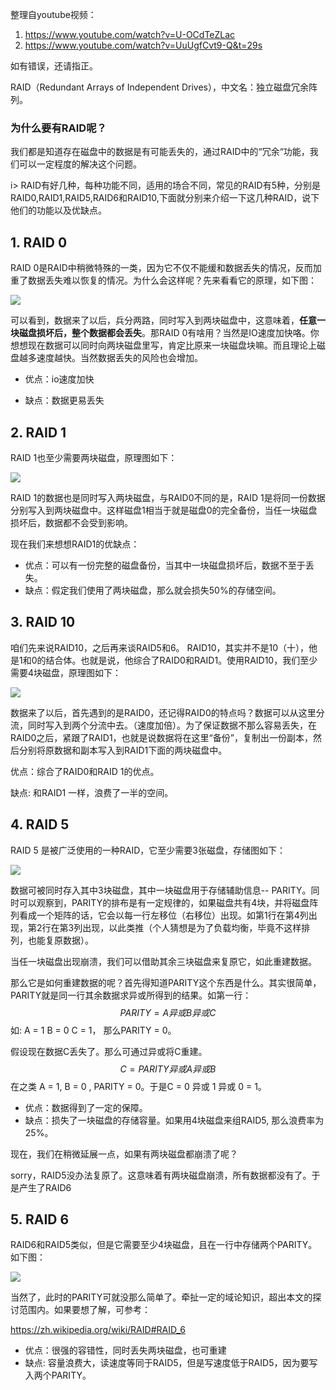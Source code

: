 整理自youtube视频：

1. https://www.youtube.com/watch?v=U-OCdTeZLac
2. https://www.youtube.com/watch?v=UuUgfCvt9-Q&t=29s

如有错误，还请指正。

RAID（Redundant Arrays of Independent Drives），中文名：独立磁盘冗余阵列。
<!-- more -->
### 为什么要有RAID呢？

我们都是知道存在磁盘中的数据是有可能丢失的，通过RAID中的“冗余“功能，我们可以一定程度的解决这个问题。

i> RAID有好几种，每种功能不同，适用的场合不同，常见的RAID有5种，分别是RAID0,RAID1,RAID5,RAID6和RAID10,下面就分别来介绍一下这几种RAID，说下他们的功能以及优缺点。

## 1. RAID 0

RAID 0是RAID中稍微特殊的一类，因为它不仅不能缓和数据丢失的情况，反而加重了数据丢失难以恢复的情况。为什么会这样呢？先来看看它的原理，如下图：

![](https://ae01.alicdn.com/kf/He0ee05d95b9e4d659f3a46fda3660525l.jpg)

可以看到，数据来了以后，兵分两路，同时写入到两块磁盘中，这意味着，**任意一块磁盘损坏后，整个数据都会丢失**。那RAID 0有啥用？当然是IO速度加快咯。你想想现在数据可以同时向两块磁盘里写，肯定比原来一块磁盘块嘛。而且理论上磁盘越多速度越快。当然数据丢失的风险也会增加。

- 优点：io速度加快

- 缺点：数据更易丢失

## 2. RAID 1

RAID 1也至少需要两块磁盘，原理图如下：

![](https://ae01.alicdn.com/kf/Hb416c7e77b8e41bf93b5a8a5e7337606p.jpg)

RAID 1的数据也是同时写入两块磁盘，与RAID0不同的是，RAID 1是将同一份数据分别写入到两块磁盘中。这样磁盘1相当于就是磁盘0的完全备份，当任一块磁盘损坏后，数据都不会受到影响。

现在我们来想想RAID1的优缺点：

- 优点：可以有一份完整的磁盘备份，当其中一块磁盘损坏后，数据不至于丢失。
- 缺点：假定我们使用了两块磁盘，那么就会损失50%的存储空间。

## 3. RAID 10

咱们先来说RAID10，之后再来谈RAID5和6。 RAID10，其实并不是10（十），他是1和0的结合体。也就是说，他综合了RAID0和RAID1。使用RAID10，我们至少需要4块磁盘，原理图如下：

![](https://ae01.alicdn.com/kf/H089e91c047ce4e8a9d1dc911b2a75eabt.jpg)

数据来了以后，首先遇到的是RAID0，还记得RAID0的特点吗？数据可以从这里分流，同时写入到两个分流中去。（速度加倍）。为了保证数据不那么容易丢失，在RAID0之后，紧跟了RAID1，也就是说数据将在这里“备份”，复制出一份副本，然后分别将原数据和副本写入到RAID1下面的两块磁盘中。

优点：综合了RAID0和RAID 1的优点。

缺点: 和RAID1 一样，浪费了一半的空间。

## 4. RAID 5

RAID 5 是被广泛使用的一种RAID，它至少需要3张磁盘，存储图如下：

![](https://ae01.alicdn.com/kf/Hc8771685928f4d9d8af3b66dfc109f1bp.jpg)

数据可被同时存入其中3块磁盘，其中一块磁盘用于存储辅助信息-- PARITY。同时可以观察到，PARITY的排布是有一定规律的，如果磁盘共有4块，并将磁盘阵列看成一个矩阵的话，它会以每一行左移位（右移位）出现。如第1行在第4列出现，第2行在第3列出现，以此类推（个人猜想是为了负载均衡，毕竟不这样排列，也能复原数据）。

当任一块磁盘出现崩溃，我们可以借助其余三块磁盘来复原它，如此重建数据。

那么它是如何重建数据的呢？首先得知道PARITY这个东西是什么。其实很简单，PARITY就是同一行其余数据求异或所得到的结果。如第一行：
$$
PARITY = A 异或 B 异或 C
$$
如: A = 1 B = 0 C = 1， 那么PARITY = 0。

假设现在数据C丢失了。那么可通过异或将C重建。
$$
C = PARITY 异或 A 异或 B
$$
在之类 A = 1, B = 0 , PARITY = 0。于是C = 0 异或 1 异或 0 = 1。

- 优点：数据得到了一定的保障。
- 缺点：损失了一块磁盘的存储容量。如果用4块磁盘来组RAID5, 那么浪费率为25%。

现在，我们在稍微延展一点，如果有两块磁盘都崩溃了呢？

sorry，RAID5没办法复原了。这意味着有两块磁盘崩溃，所有数据都没有了。于是产生了RAID6

## 5. RAID 6

RAID6和RAID5类似，但是它需要至少4块磁盘，且在一行中存储两个PARITY。如下图：

![](https://ae01.alicdn.com/kf/H7dfb85fc8614468393c7d11f7a90479fE.jpg)

当然了，此时的PARITY可就没那么简单了。牵扯一定的域论知识，超出本文的探讨范围内。如果要想了解，可参考：

https://zh.wikipedia.org/wiki/RAID#RAID_6

- 优点：很强的容错性，同时丢失两块磁盘，也可重建
- 缺点: 容量浪费大，读速度等同于RAID5，但是写速度低于RAID5，因为要写入两个PARITY。
